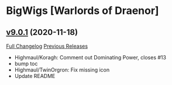 # BigWigs [Warlords of Draenor]

## [v9.0.1](https://github.com/BigWigsMods/BigWigs_WarlordsOfDraenor/tree/v9.0.1) (2020-11-18)
[Full Changelog](https://github.com/BigWigsMods/BigWigs_WarlordsOfDraenor/compare/v9.0.0...v9.0.1) [Previous Releases](https://github.com/BigWigsMods/BigWigs_WarlordsOfDraenor/releases)

- Highmaul/Koragh: Comment out Dominating Power, closes #13  
- bump toc  
- Highmaul/TwinOrgron: Fix missing icon  
- Update README  
